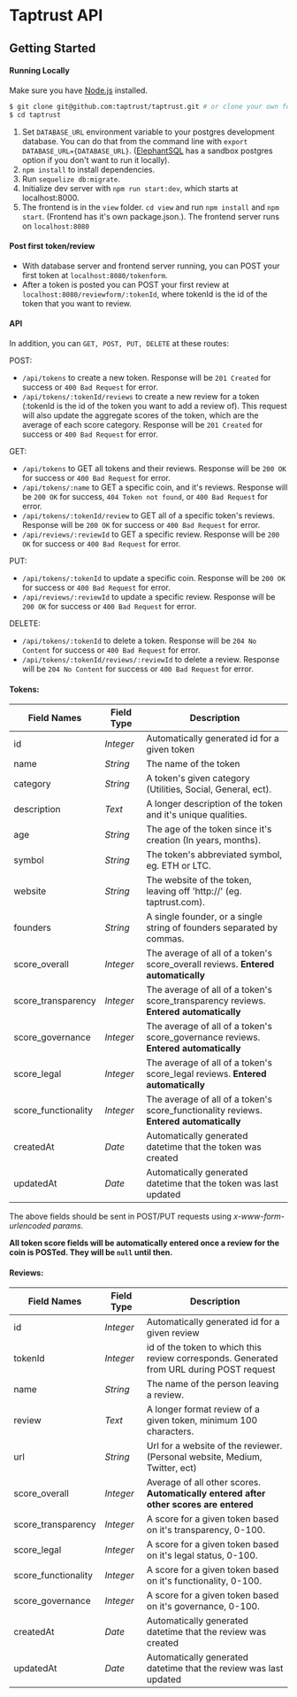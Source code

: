# Taptrust API


## Getting Started
#### Running Locally

Make sure you have [Node.js](http://nodejs.org/) installed.

```sh
$ git clone git@github.com:taptrust/taptrust.git # or clone your own fork
$ cd taptrust
```

1. Set `DATABASE_URL` environment variable to your postgres development database. You can do that from the command line with `export DATABASE_URL={DATABASE_URL}`. ([ElephantSQL](https://www.elephantsql.com/) has a sandbox postgres option if you don't want to run it locally).
2. `npm install` to install dependencies.
3. Run `sequelize db:migrate`.
4. Initialize dev server with `npm run start:dev`, which starts at localhost:8000.
5. The frontend is in the `view` folder. `cd view` and run `npm install` and `npm start`. (Frontend has it's own package.json.). The frontend server runs on `localhost:8080`

#### Post first token/review

* With database server and frontend server running, you can POST your first token at `localhost:8080/tokenform`. 
* After a token is posted you can POST your first review at `localhost:8080/reviewform/:tokenId`, where tokenId is the id of the token that you want to review.

#### API 
In addition, you can `GET, POST, PUT, DELETE` at these routes:

POST:

* `/api/tokens` to create a new token. Response will be `201 Created` for success or `400 Bad Request` for error.
* `/api/tokens/:tokenId/reviews` to create a new review for a token (:tokenId is the id of the token you want to add a review of). This request will also update the aggregate scores of the token, which are the average of each score category. Response will be `201 Created` for success or `400 Bad Request` for error.

GET:

* `/api/tokens` to GET all tokens and their reviews. Response will be `200 OK` for success or `400 Bad Request` for error.
* `/api/tokens/:name` to GET a specific coin, and it's reviews. Response will be `200 OK` for success, `404 Token not found`, or `400 Bad Request` for error.
* `/api/tokens/:tokenId/review` to GET all of a specific token's reviews. Response will be `200 OK` for success or `400 Bad Request` for error.
* `/api/reviews/:reviewId` to GET a specific review. Response will be `200 OK` for success or `400 Bad Request` for error.

PUT:

* `/api/tokens/:tokenId` to update a specific coin. Response will be `200 OK` for success or `400 Bad Request` for error.
* `/api/reviews/:reviewId` to update a specific review. Response will be `200 OK` for success or `400 Bad Request` for error.

DELETE:

* `/api/tokens/:tokenId` to delete a token. Response will be `204 No Content` for success or `400 Bad Request` for error.
* `/api/tokens/:tokenId/reviews/:reviewId` to delete a review. Response will be `204 No Content` for success or `400 Bad Request` for error.

#### Tokens:

| Field Names   			| Field Type    | Description      |
| -------------				|-------------| -----------------	|
| id     					| *Integer* 	| Automatically generated id for a given token	|
| name     					| *String* 		| The name of the token 	       |
| category     				| *String*      | A token's given category (Utilities, Social, General, ect).|
| description 				| *Text*     	| A longer description of the token and it's unique qualities.|
| age           			| *String*		| The age of the token since it's creation (In years, months).|
| symbol					| *String*		| The token's abbreviated symbol, eg. ETH or LTC. |
| website					| *String*		| The website of the token, leaving off 'http://' (eg. taptrust.com).|
| founders					| *String*		| A single founder, or a single string of founders separated by commas.|
| score_overall     		| *Integer* 	| The average of all of a token's score_overall reviews. **Entered automatically**|
| score_transparency     	| *Integer*     | The average of all of a token's score_transparency reviews. **Entered automatically**|
| score_governance 			| *Integer*     | The average of all of a token's score_governance reviews. **Entered automatically**|
| score_legal          		| *Integer*		| The average of all of a token's score_legal reviews. **Entered automatically**|
| score_functionality		| *Integer*		| The average of all of a token's score_functionality reviews. **Entered automatically**|
| createdAt    				| *Date* 		| Automatically generated datetime that the token was created 	|
| updatedAt    				| *Date* 		| Automatically generated datetime that the token was last updated 	|


The above fields should be sent in POST/PUT requests using *x-www-form-urlencoded params*.

**All token score fields will be automatically entered once a review for the coin is POSTed. They will be `null` until then.**

#### Reviews:

| Field Names   		| Field Type    | Description      |
| -------------			|-------------| -----------------	|
| id     					| *Integer* 	| Automatically generated id for a given review	|
| tokenId     				| *Integer* 	| id of the token to which this review corresponds. Generated from URL during POST request	|
| name     				| *String* 		| The name of the person leaving a review.	       |
| review     			| *Text*      	| A longer format review of a given token, minimum 100 characters.|
| url 					| *String*     	| Url for a website of the reviewer. (Personal website, Medium, Twitter, ect)|
| score_overall     	| *Integer*		| Average of all other scores. **Automatically entered after other scores are entered**|
| score_transparency	| *Integer*		| A score for a given token based on it's transparency, 0-100. |
| score_legal			| *Integer*		| A score for a given token based on it's legal status, 0-100. |
| score_functionality	| *Integer*		| A score for a given token based on it's functionality, 0-100.| 
| score_governance		| *Integer*		| A score for a given token based on it's governance, 0-100.   | 
| createdAt    				| *Date* 		| Automatically generated datetime that the review was created 	|
| updatedAt    				| *Date* 		| Automatically generated datetime that the review was last updated 	|
